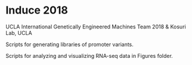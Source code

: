 # Induce 2018
UCLA International Genetically Engineered Machines Team 2018 & Kosuri Lab, UCLA

Scripts for generating libraries of promoter variants.

Scripts for analyzing and visualizing RNA-seq data in Figures folder.
